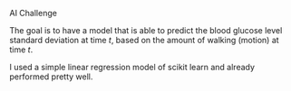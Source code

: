 AI Challenge

The goal is to have a model that is able to predict the blood glucose level standard deviation at time _t_, based on the amount of walking (motion) at time _t_.

I used a simple linear regression model of scikit learn and already performed pretty well.

